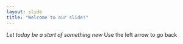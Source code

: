 ```yaml
---
layout: slide
title: "Welcome to our slide!"
---
```

*Let today be a start of something new*
Use the left arrow to go back
